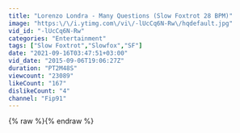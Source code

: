 ```yaml
---
title: "Lorenzo Londra - Many Questions (Slow Foxtrot 28 BPM)"
image: "https:\/\/i.ytimg.com\/vi\/-lUcCq6N-Rw\/hqdefault.jpg"
vid_id: "-lUcCq6N-Rw"
categories: "Entertainment"
tags: ["Slow Foxtrot","Slowfox","SF"]
date: "2021-09-16T03:47:51+03:00"
vid_date: "2015-09-06T19:06:27Z"
duration: "PT2M48S"
viewcount: "23089"
likeCount: "167"
dislikeCount: "4"
channel: "Fip91"
---
```

{% raw %}{% endraw %}
